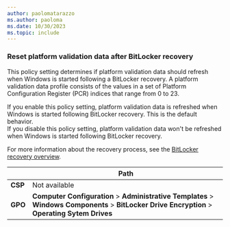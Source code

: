 ```yaml
---
author: paolomatarazzo
ms.author: paoloma
ms.date: 10/30/2023
ms.topic: include
---
```


### Reset platform validation data after BitLocker recovery

This policy setting determines if platform validation data should refresh when Windows is started following a BitLocker recovery. A platform validation data profile consists of the values in a set of Platform Configuration Register (PCR) indices that range from 0 to 23.

If you enable this policy setting, platform validation data is refreshed when Windows is started following BitLocker recovery. This is the default behavior.\
If you disable this policy setting, platform validation data won't be refreshed when Windows is started following BitLocker recovery.

For more information about the recovery process, see the [BitLocker recovery overview](../recovery-overview.md).

|  | Path |
|--|--|
| **CSP** | Not available |
| **GPO** | **Computer Configuration** > **Administrative Templates** > **Windows Components** > **BitLocker Drive Encryption** > **Operating Sytem Drives** |
